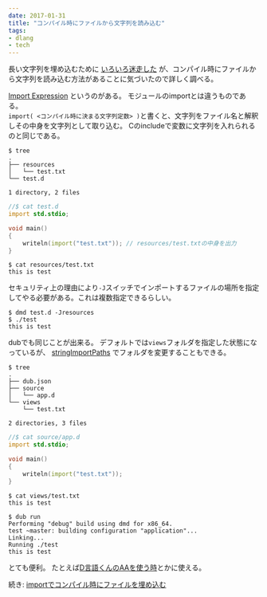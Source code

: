 ```yaml
---
date: 2017-01-31
title: "コンパイル時にファイルから文字列を読み込む"
tags:
- dlang
- tech
---
```


長い文字列を埋め込むために
[いろいろ迷走した](/2016/12/170d11cc6b82592a8404)
が、コンパイル時にファイルから文字列を読み込む方法があることに気づいたので詳しく調べる。

[Import Expression](https://dlang.org/spec/expression.html#ImportExpression)
というのがある。
モジュールのimportとは違うものである。  
`import( <コンパイル時に決まる文字列定数> )`と書くと、文字列をファイル名と解釈しその中身を文字列として取り込む。
Cのincludeで変数に文字列を入れられるのと同じである。


```console
$ tree
.
├── resources
│   └── test.txt
└── test.d

1 directory, 2 files
```

```d
//$ cat test.d
import std.stdio;

void main()
{
    writeln(import("test.txt")); // resources/test.txtの中身を出力
}
```

```console
$ cat resources/test.txt 
this is test
```

セキュリティ上の理由により`-J`スイッチでインポートするファイルの場所を指定してやる必要がある。これは複数指定できるらしい。

```console
$ dmd test.d -Jresources
$ ./test
this is test

```

dubでも同じことが出来る。
デフォルトでは`views`フォルダを指定した状態になっているが、
[stringImportPaths](http://code.dlang.org/package-format?lang=json#build-settings)
でフォルダを変更することもできる。

```console
$ tree
.
├── dub.json
├── source
│   └── app.d
└── views
    └── test.txt

2 directories, 3 files
```

```d
//$ cat source/app.d 
import std.stdio;

void main()
{
    writeln(import("test.txt"));
}
```

```console
$ cat views/test.txt 
this is test
```

```console
$ dub run
Performing "debug" build using dmd for x86_64.
test ~master: building configuration "application"...
Linking...
Running ./test
this is test

```

とても便利。
たとえば[D言語くんのAAを使う時](https://github.com/kotet/progress/commit/3fc0faa3effcf1efe722b77414cfe22827d9ea5a)とかに使える。

続き: [importでコンパイル時にファイルを埋め込む](/2017/06/import-any-binary)